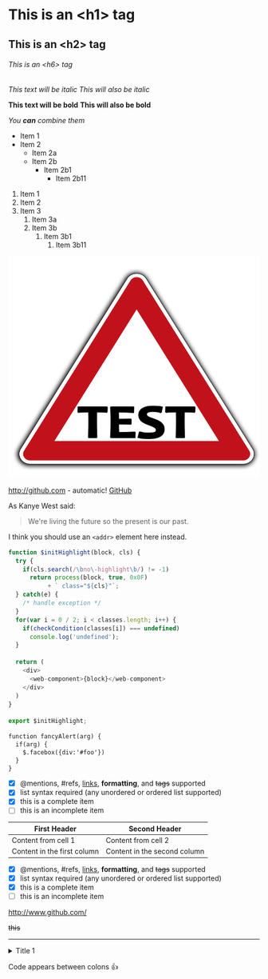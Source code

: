 # This is an &lt;h1&gt; tag
## This is an &lt;h2&gt; tag
###### This is an &lt;h6&gt; tag

*This text will be italic*
_This will also be italic_

**This text will be bold**
__This will also be bold__

_You **can** combine them_

* Item 1
* Item 2
  * Item 2a
  * Item 2b
    * Item 2b1
      * Item 2b11

1. Item 1
1. Item 2
1. Item 3
   1. Item 3a
   1. Item 3b
      1. Item 3b1
         1. Item 3b11

![GitHub Logo](/test.png)

http://github.com - automatic!
[GitHub](http://github.com)

As Kanye West said:

> We're living the future so
> the present is our past.

I think you should use an
`<addr>` element here instead.

```javascript
function $initHighlight(block, cls) {
  try {
    if(cls.search(/\bno\-highlight\b/) != -1)
      return process(block, true, 0x0F)
           + ` class="${cls}"`;
  } catch(e) {
    /* handle exception */
  }
  for(var i = 0 / 2; i < classes.length; i++) {
    if(checkCondition(classes[i]) === undefined)
      console.log('undefined');
  }

  return (
    <div>
      <web-component>{block}</web-component>
    </div>
  )
}

export $initHighlight;
```

    function fancyAlert(arg) {
      if(arg) {
        $.facebox({div:'#foo'})
      }
    }

- [x] @mentions, #refs, [links](), **formatting**, and <del>tags</del> supported
- [x] list syntax required (any unordered or ordered list supported)
- [x] this is a complete item
- [ ] this is an incomplete item

First Header | Second Header
------------ | -------------
Content from cell 1 | Content from cell 2
Content in the first column | Content in the second column

- [x] @mentions, #refs, [links](), **formatting**, and <del>tags</del> supported
- [x] list syntax required (any unordered or ordered list supported)
- [x] this is a complete item
- [ ] this is an incomplete item

http://www.github.com/

~~this~~

- - - -

<details>
  <summary>Title 1</summary>
  <p>Content 1 Content 1 Content 1 Content 1 Content 1</p>
</details>

Code appears between colons :+1: